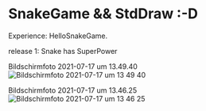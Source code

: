 # SnakeGame && StdDraw :-D
Experience: HelloSnakeGame.

release 1: Snake has SuperPower

Bildschirmfoto 2021-07-17 um 13.49.40![Bildschirmfoto 2021-07-17 um 13 49 40](https://user-images.githubusercontent.com/82414531/126035936-4e37b298-ba49-4385-9c43-2f7b190fad69.png)


Bildschirmfoto 2021-07-17 um 13.46.25![Bildschirmfoto 2021-07-17 um 13 46 25](https://user-images.githubusercontent.com/82414531/126035886-0e33bacc-00e3-47fd-9d2f-cb9859b9d1ef.png)
